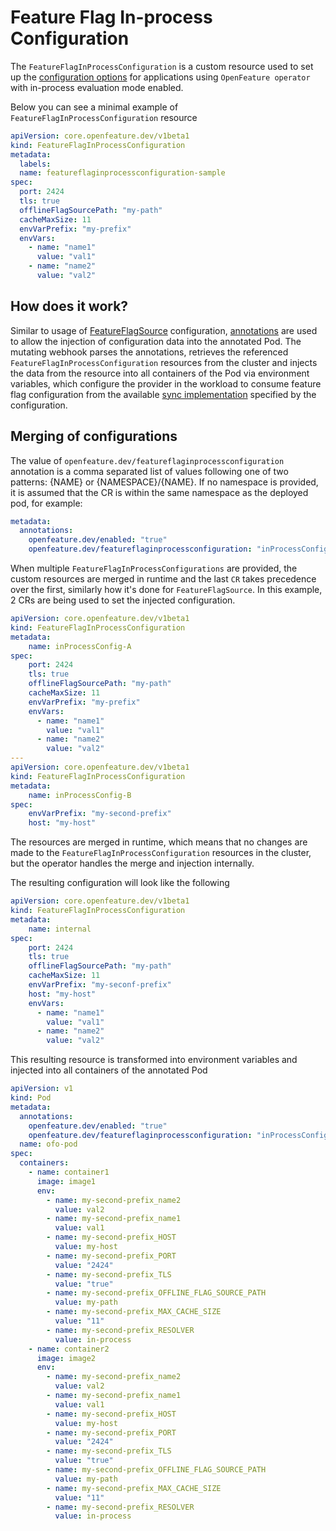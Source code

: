 # Feature Flag In-process Configuration

The `FeatureFlagInProcessConfiguration` is a custom resource used to set up the
[configuration options](https://flagd.dev/providers/nodejs/?h=flagd_host#available-configuration-options)
for applications using `OpenFeature operator` with in-process evaluation mode enabled.

Below you can see a minimal example of `FeatureFlagInProcessConfiguration` resource

```yaml
apiVersion: core.openfeature.dev/v1beta1
kind: FeatureFlagInProcessConfiguration
metadata:
  labels:
  name: featureflaginprocessconfiguration-sample
spec:
  port: 2424
  tls: true
  offlineFlagSourcePath: "my-path"
  cacheMaxSize: 11
  envVarPrefix: "my-prefix"
  envVars:
    - name: "name1"
      value: "val1"
    - name: "name2"
      value: "val2"
```

## How does it work?

Similar to usage of [FeatureFlagSource](./feature_flag_source.md) configuration,
[annotations](./annotations.md#) are used to allow the injection of configuration data
into the annotated Pod.
The mutating webhook parses the annotations, retrieves the referenced `FeatureFlagInProcessConfiguration` resources from the cluster and injects the data from the resource into all containers of the Pod via environment variables, which configure the provider in the workload to consume feature flag configuration from the available [sync implementation](https://flagd.dev/concepts/syncs/#grpc-sync) specified by the configuration.

## Merging of configurations

The value of `openfeature.dev/featureflaginprocessconfiguration` annotation is a comma separated list of values following one of two patterns: {NAME} or {NAMESPACE}/{NAME}.
If no namespace is provided, it is assumed that the CR is within the same namespace as the deployed pod, for example:

```yaml
metadata:
  annotations:
    openfeature.dev/enabled: "true"
    openfeature.dev/featureflaginprocessconfiguration: "inProcessConfig-A, inProcessConfig-B"
```

When multiple `FeatureFlagInProcessConfigurations` are provided, the custom resources are merged in runtime and the last `CR` takes precedence over the first, similarly how it's done for `FeatureFlagSource`.
In this example, 2 CRs are being used to set the injected configuration.

```yaml
apiVersion: core.openfeature.dev/v1beta1
kind: FeatureFlagInProcessConfiguration
metadata:
    name: inProcessConfig-A
spec:
    port: 2424
    tls: true
    offlineFlagSourcePath: "my-path"
    cacheMaxSize: 11
    envVarPrefix: "my-prefix"
    envVars:
      - name: "name1"
        value: "val1"
      - name: "name2"
        value: "val2"
---
apiVersion: core.openfeature.dev/v1beta1
kind: FeatureFlagInProcessConfiguration
metadata:
    name: inProcessConfig-B
spec:
    envVarPrefix: "my-second-prefix"
    host: "my-host"
```

The resources are merged in runtime, which means that no changes are made to the `FeatureFlagInProcessConfiguration` resources
in the cluster, but the operator handles the merge and injection internally.

The resulting configuration will look like the following

```yaml
apiVersion: core.openfeature.dev/v1beta1
kind: FeatureFlagInProcessConfiguration
metadata:
    name: internal
spec:
    port: 2424
    tls: true
    offlineFlagSourcePath: "my-path"
    cacheMaxSize: 11
    envVarPrefix: "my-seconf-prefix"
    host: "my-host"
    envVars:
      - name: "name1"
        value: "val1"
      - name: "name2"
        value: "val2"
```

This resulting resource is transformed into environment variables and injected into all containers
of the annotated Pod

```yaml
apiVersion: v1
kind: Pod
metadata:
  annotations:
    openfeature.dev/enabled: "true"
    openfeature.dev/featureflaginprocessconfiguration: "inProcessConfig-A, inProcessConfig-B"
  name: ofo-pod
spec:
  containers:
    - name: container1
      image: image1
      env:
        - name: my-second-prefix_name2
          value: val2
        - name: my-second-prefix_name1
          value: val1
        - name: my-second-prefix_HOST
          value: my-host
        - name: my-second-prefix_PORT
          value: "2424"
        - name: my-second-prefix_TLS
          value: "true"
        - name: my-second-prefix_OFFLINE_FLAG_SOURCE_PATH
          value: my-path
        - name: my-second-prefix_MAX_CACHE_SIZE
          value: "11"
        - name: my-second-prefix_RESOLVER
          value: in-process
    - name: container2
      image: image2
      env:
        - name: my-second-prefix_name2
          value: val2
        - name: my-second-prefix_name1
          value: val1
        - name: my-second-prefix_HOST
          value: my-host
        - name: my-second-prefix_PORT
          value: "2424"
        - name: my-second-prefix_TLS
          value: "true"
        - name: my-second-prefix_OFFLINE_FLAG_SOURCE_PATH
          value: my-path
        - name: my-second-prefix_MAX_CACHE_SIZE
          value: "11"
        - name: my-second-prefix_RESOLVER
          value: in-process
```
